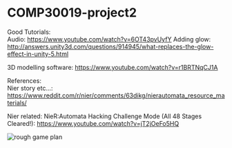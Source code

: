# COMP30019-project2

Good Tutorials: <br>
Audio: https://www.youtube.com/watch?v=6OT43pvUyfY
Adding glow: http://answers.unity3d.com/questions/914945/what-replaces-the-glow-effect-in-unity-5.html

3D modelling software: https://www.youtube.com/watch?v=r1BRTNqCJ1A

References: <br>
Nier story etc...: https://www.reddit.com/r/nier/comments/63dikg/nierautomata_resource_materials/


Nier related:
NieR:Automata Hacking Challenge Mode (All 48 Stages Cleared!):
https://www.youtube.com/watch?v=jT2jOeFo5HQ

![rough game plan](https://user-images.githubusercontent.com/23565753/30105781-f55da60c-933c-11e7-8a7d-7c6df8f4af2b.png)


